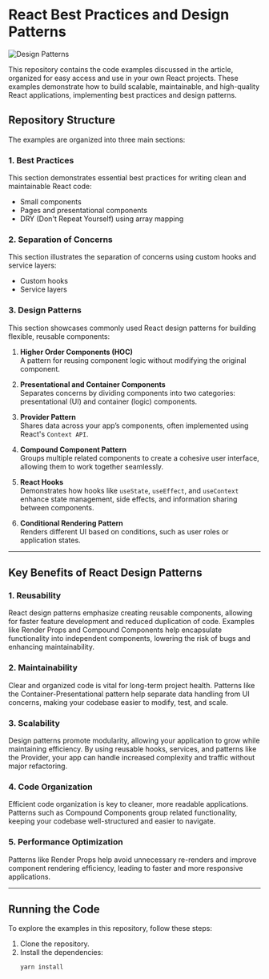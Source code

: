 # React Best Practices and Design Patterns

![Design Patterns](/src/assets/Top-6-React-Design-Patterns.webp)


This repository contains the code examples discussed in the article, organized for easy access and use in your own React projects. These examples demonstrate how to build scalable, maintainable, and high-quality React applications, implementing best practices and design patterns.

## Repository Structure

The examples are organized into three main sections:

### 1. Best Practices
This section demonstrates essential best practices for writing clean and maintainable React code:

- Small components
- Pages and presentational components
- DRY (Don't Repeat Yourself) using array mapping

### 2. Separation of Concerns
This section illustrates the separation of concerns using custom hooks and service layers:

- Custom hooks
- Service layers

### 3. Design Patterns
This section showcases commonly used React design patterns for building flexible, reusable components:

1. **Higher Order Components (HOC)**  
   A pattern for reusing component logic without modifying the original component.

2. **Presentational and Container Components**  
   Separates concerns by dividing components into two categories: presentational (UI) and container (logic) components.

3. **Provider Pattern**  
   Shares data across your app’s components, often implemented using React's `Context API`.

4. **Compound Component Pattern**  
   Groups multiple related components to create a cohesive user interface, allowing them to work together seamlessly.

5. **React Hooks**  
   Demonstrates how hooks like `useState`, `useEffect`, and `useContext` enhance state management, side effects, and information sharing between components.

6. **Conditional Rendering Pattern**  
   Renders different UI based on conditions, such as user roles or application states.

---

## Key Benefits of React Design Patterns

### 1. Reusability
React design patterns emphasize creating reusable components, allowing for faster feature development and reduced duplication of code. Examples like Render Props and Compound Components help encapsulate functionality into independent components, lowering the risk of bugs and enhancing maintainability.

### 2. Maintainability
Clear and organized code is vital for long-term project health. Patterns like the Container-Presentational pattern help separate data handling from UI concerns, making your codebase easier to modify, test, and scale.

### 3. Scalability
Design patterns promote modularity, allowing your application to grow while maintaining efficiency. By using reusable hooks, services, and patterns like the Provider, your app can handle increased complexity and traffic without major refactoring.

### 4. Code Organization
Efficient code organization is key to cleaner, more readable applications. Patterns such as Compound Components group related functionality, keeping your codebase well-structured and easier to navigate.

### 5. Performance Optimization
Patterns like Render Props help avoid unnecessary re-renders and improve component rendering efficiency, leading to faster and more responsive applications.

---

## Running the Code

To explore the examples in this repository, follow these steps:

1. Clone the repository.
2. Install the dependencies:
   ```bash
   yarn install
